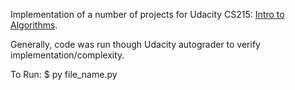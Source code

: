 Implementation of a number of projects for Udacity CS215: [Intro to Algorithms](https://www.udacity.com/course/intro-to-algorithms--cs215).

Generally, code was run though Udacity autograder to verify implementation/complexity.

To Run:
	$ py file_name.py
